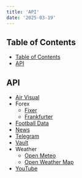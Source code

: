 ```yaml
---
title: 'API'
date: '2025-03-19'
---
```


## Table of Contents

- [Table of Contents](#table-of-contents)
- [API](#api)

## API

- [Air Visual](https://api-docs.iqair.com/)
- Forex
  - [Fixer](https://fixer.io/)
  - [Frankfurter](https://frankfurter.dev/)
- [Football Data](https://www.football-data.org/)
- [News](https://newsapi.org/)
- [Telegram](https://core.telegram.org/)
- [Vault](https://www.vaultproject.io/)
- Weather
  - [Open Meteo](https://open-meteo.com/)
  - [Open Weather Map](https://openweathermap.org/)
- [YouTube](https://developers.google.com/youtube/v3)
